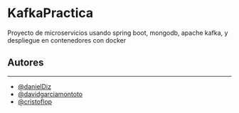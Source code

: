 # KafkaPractica

Proyecto de microservicios usando spring boot, mongodb, apache kafka, y despliegue en contenedores con docker

## Autores

---

- [@danielDiz](https://github.com/danielDiz)
- [@davidgarciamontoto](https://github.com/davidgarciamontoto)
- [@cristoflop](https://github.com/cristoflop)